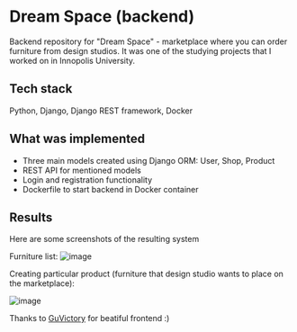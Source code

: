 # Dream Space (backend)
Backend repository for "Dream Space" - marketplace where you can order furniture from design studios. It was  one of the studying projects that I worked on in Innopolis University.

## Tech stack
Python, Django, Django REST framework, Docker

## What was implemented

 - Three main models created using Django ORM: User, Shop, Product
 - REST API for mentioned models
 - Login and registration functionality
 - Dockerfile to start backend in Docker container

## Results
Here are some screenshots of the resulting system

Furniture list:
![image](https://github.com/sobolev210/dream_space_be/assets/68656754/b55a756e-f3e0-4c7d-b217-706a1d11120a)

Creating particular product (furniture that design studio wants to place on the marketplace):


![image](https://github.com/sobolev210/dream_space_be/assets/68656754/46be180d-9290-4c80-8031-622b93245958)


Thanks to [GuVictory](https://github.com/GuVictory) for beatiful frontend :)


